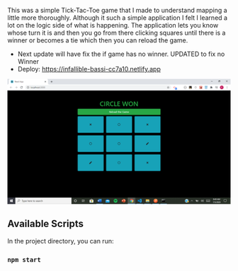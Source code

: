 This was a simple Tick-Tac-Toe game that I made to understand mapping a little more thoroughly. Although it such a simple application I felt
I learned a lot on the logic side of what is happening. The application lets you know whose turn it is and then you go from there clicking squares
until there is a winner or becomes a tie which then you can reload the game.


* Next update will have fix the if game has no winner. UPDATED to fix no Winner
* Deploy: https://infallible-bassi-cc7a10.netlify.app



 ![Tick Tac Toe](https://github.com/philipipara/React-Tac-Toe/blob/master/sample.png)

## Available Scripts

In the project directory, you can run:

### `npm start`

